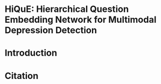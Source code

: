 # HiQuE: Hierarchical Question Embedding Network for Multimodal Depression Detection


# Introduction 


# Citation 
